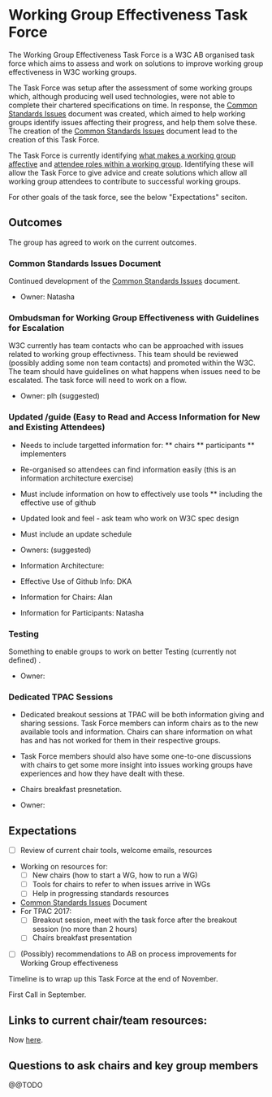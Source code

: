 # Working Group Effectiveness Task Force
The Working Group Effectiveness Task Force is a W3C AB organised task force which aims to assess and work on solutions to improve working group effectiveness in W3C working groups. 

The Task Force was setup after the assessment of some working groups which, although producing well used technologies, were not able to complete their chartered specifications on time. In response, the [Common Standards Issues](CSI.md) document was created, which aimed to help working groups identify issues affecting their progress, and help them solve these. The creation of the [Common Standards Issues](CSI.md) document lead to the creation of this Task Force. 

The Task Force is currently identifying [what makes a working group affective](wg_effective.md) and [attendee roles within a working group](wg_attendee_roles.md). Identifying these will allow the Task Force to give advice and create solutions which allow all working group attendees to contribute to successful working groups.

For other goals of the task force, see the below "Expectations" seciton.


## Outcomes
The group has agreed to work on the current outcomes. 

### Common Standards Issues Document
Continued development of the [Common Standards Issues](https://github.com/w3c/wg-effectiveness/blob/master/CSI.md) document.

* Owner: Natasha

### Ombudsman for Working Group Effectiveness with Guidelines for Escalation
W3C currently has team contacts who can be approached with issues related to working group effectivness. This team should be reviewed (possibly adding some non team contacts) and promoted within the W3C. The team should have guidelines on what happens when issues need to be escalated. The task force will need to work on a flow. 

* Owner: plh (suggested)

### Updated /guide (Easy to Read and Access Information for New and Existing Attendees)
  * Needs to include targetted information for:
    ** chairs
    ** participants
    ** implementers
  * Re-organised so attendees can find information easily (this is an information architecture exercise)
  * Must include information on how to effectively use tools
    ** including the effective use of github
  * Updated look and feel - ask team who work on W3C spec design
  * Must include an update schedule
  
* Owners: (suggested)
* Information Architecture: 
* Effective Use of Github Info: DKA
* Information for Chairs: Alan
* Information for Participants: Natasha

### Testing
Something to enable groups to work on better Testing (currently not defined) .

* Owner: 

### Dedicated TPAC Sessions
  * Dedicated breakout sessions at TPAC will be both information giving and sharing sessions. Task Force members can inform chairs as to the new available tools and information. Chairs can share information on what has and has not worked for them in their respective groups. 
  * Task Force members should also have some one-to-one discussions with chairs to get some more insight into issues working groups have experiences and how they have dealt with these. 
  * Chairs breakfast presnetation. 

* Owner:

## Expectations

* [ ] Review of current chair tools, welcome emails, resources
* Working on resources for:
  * [ ] New chairs (how to start a WG, how to run a WG)
  * [ ] Tools for chairs to refer to when issues arrive in WGs
  * [ ] Help in progressing standards resources
* [Common Standards Issues](CSI.md) Document
* For TPAC 2017:
  * [ ] Breakout session, meet with the task force after the breakout session (no more than 2 hours)
  * [ ] Chairs breakfast presentation
* [ ] (Possibly) recommendations to AB on process improvements for Working Group effectiveness

Timeline is to wrap up this Task Force at the end of November.

First Call in September.

## Links to current chair/team resources:

Now [here](current_wg_resources.md).

## Questions to ask chairs and key group members

@@TODO
